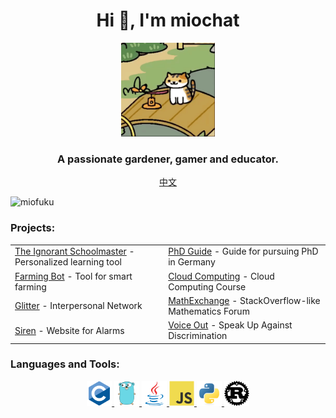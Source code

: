<h1 align="center">Hi 👋, I'm miochat</h1>
 <p align="center">
        <a><img src="cat.gif" width="150"/></a>
    </p>
<h3 align="center">A passionate gardener, gamer and educator.</h3>

<p align="center">
        <a href="https://github.com/miofuku/miofuku/blob/main/README_CN.md"><span>中文</span></a>
</p>

<p align="left"> <img src="https://komarev.com/ghpvc/?username=miofuku&label=Profile%20views&color=0e75b6&style=flat" alt="miofuku" /> </p>

<h3 align="left">Projects:</h3>
    <table align="center">
        <tr>
            <td><a href="https://github.com/miofuku/ig-schoolmaster">The Ignorant Schoolmaster</a> - Personalized learning tool</td>
            <td><a href="https://github.com/miofuku/phd-guide">PhD Guide</a> - Guide for pursuing PhD in Germany</td>
        </tr>
        <tr>
            <td><a href="https://github.com/miofuku/farming-bot">Farming Bot</a> - Tool for smart farming</td>
            <td><a href="https://github.com/miofuku/cloudcomputing">Cloud Computing</a> - Cloud Computing Course</td>
        </tr>
        <tr>
            <td><a href="https://github.com/miofuku/glitter">Glitter</a> - Interpersonal Network</td>
            <td><a href="https://github.com/miofuku/math-exchange">MathExchange</a> - StackOverflow-like Mathematics Forum</td>
        </tr>
        <tr>
            <td><a href="https://github.com/miofuku/siren">Siren</a> - Website for Alarms</td>
            <td><a href="https://github.com/miofuku/anti-discrim">Voice Out</a> - Speak Up Against Discrimination</td>
        </tr>
    </table>


<h3 align="left">Languages and Tools:</h3>
<p align="center"> <a href="https://www.cprogramming.com/" target="_blank" rel="noreferrer"> <img src="https://raw.githubusercontent.com/devicons/devicon/master/icons/c/c-original.svg" alt="c" width="40" height="40"/> </a> <a href="https://golang.org" target="_blank" rel="noreferrer"> <img src="https://raw.githubusercontent.com/devicons/devicon/master/icons/go/go-original.svg" alt="go" width="40" height="40"/> </a> <a href="https://www.java.com" target="_blank" rel="noreferrer"> <img src="https://raw.githubusercontent.com/devicons/devicon/master/icons/java/java-original.svg" alt="java" width="40" height="40"/> </a> <a href="https://developer.mozilla.org/en-US/docs/Web/JavaScript" target="_blank" rel="noreferrer"> <img src="https://raw.githubusercontent.com/devicons/devicon/master/icons/javascript/javascript-original.svg" alt="javascript" width="40" height="40"/> </a> <a href="https://www.python.org" target="_blank" rel="noreferrer"> <img src="https://raw.githubusercontent.com/devicons/devicon/master/icons/python/python-original.svg" alt="python" width="40" height="40"/> </a> <a href="https://www.rust-lang.org" target="_blank" rel="noreferrer"> <img src="https://raw.githubusercontent.com/devicons/devicon/master/icons/rust/rust-original.svg" alt="rust" width="40" height="40"/> </a> </p>
